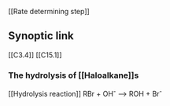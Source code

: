 [[Rate determining step]]

## Synoptic link 
[[C3.4]]
[[C15.1]]

### The hydrolysis of [[Haloalkane]]s
[[Hydrolysis reaction]]
RBr + OH<sup>-</sup> --> ROH + Br<sup>-</sup>
